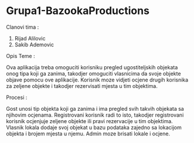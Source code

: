 # Grupa1-BazookaProductions
Clanovi tima :
1. Rijad Alilovic
2. Sakib Ademovic

Opis Teme :

Ova aplikacija treba omoguciti korisniku pregled ugostiteljskih objekata onog tipa koji ga zanima, takodjer omoguciti vlasnicima da svoje objekte objave pomocu ove aplikacije. Korisnik moze vidjeti ocjene drugih korisnika za zeljene objekte i takodjer rezervisati mjesta u tim objektima.

Procesi :

Gost unosi tip objekta koji ga zanima i ima pregled svih takvih objekata sa njihovim ocjenama.
Registrovani korisnik radi to isto, takodjer registrovani korisnik ocjenjuje zeljene objekte ili pravi rezervacije u tim objektima.
Vlasnik lokala dodaje svoj objekat u bazu podataka zajedno sa lokacijom objekta i brojem mjesta u njemu.
Admin moze brisati lokale i ocjene.


